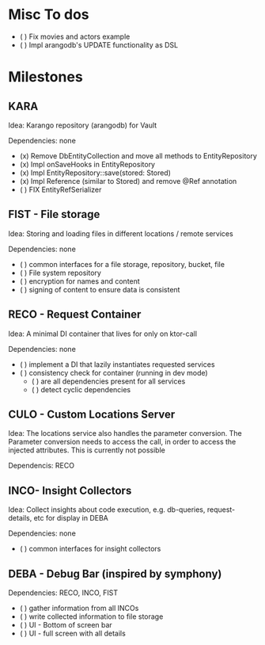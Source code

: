 # Misc To dos

- ( ) Fix movies and actors example
- ( ) Impl arangodb's UPDATE functionality as DSL

# Milestones

## KARA

Idea: Karango repository (arangodb) for Vault

Dependencies: none

- (x) Remove DbEntityCollection and move all methods to EntityRepository
- (x) Impl onSaveHooks in EntityRepository
- (x) Impl EntityRepository::save(stored: Stored<T>)
- (x) Impl Reference<T> (similar to Stored<T>) and remove @Ref annotation
- ( ) FIX EntityRefSerializer


## FIST - File storage

Idea: Storing and loading files in different locations / remote services

Dependencies: none

- ( ) common interfaces for a file storage, repository, bucket, file
- ( ) File system repository
- ( ) encryption for names and content
- ( ) signing of content to ensure data is consistent

## RECO - Request Container

Idea: A minimal DI container that lives for only on ktor-call

Dependencies: none

- ( ) implement a DI that lazily instantiates requested services
- ( ) consistency check for container (running in dev mode)
  - ( ) are all dependencies present for all services
  - ( ) detect cyclic dependencies

## CULO - Custom Locations Server

Idea: The locations service also handles the parameter conversion.
      The Parameter conversion needs to access the call, in order to 
      access the injected attributes. This is currently not possible

Dependencis: RECO

## INCO- Insight Collectors

Idea: Collect insights about code execution, e.g. db-queries, request-details, etc for display in DEBA

Dependencies: none

- ( ) common interfaces for insight collectors 

## DEBA - Debug Bar (inspired by symphony)

Dependencies: RECO, INCO, FIST

- ( ) gather information from all INCOs
- ( ) write collected information to file storage 
- ( ) UI - Bottom of screen bar
- ( ) UI - full screen with all details 

